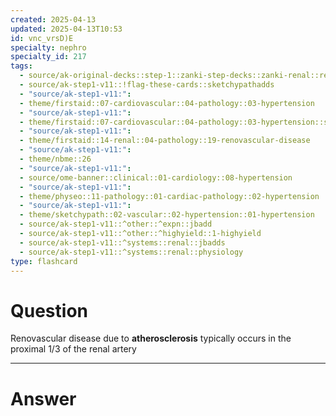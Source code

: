 ```yaml
---
created: 2025-04-13
updated: 2025-04-13T10:53
id: vnc_vrsD)E
specialty: nephro
specialty_id: 217
tags:
  - source/ak-original-decks::step-1::zanki-step-decks::zanki-renal::renal-physiology-+-embryo,-anatomy
  - source/ak-step1-v11::!flag-these-cards::sketchypathadds
  - "source/ak-step1-v11:": 
  - theme/firstaid::07-cardiovascular::04-pathology::03-hypertension
  - "source/ak-step1-v11:": 
  - theme/firstaid::07-cardiovascular::04-pathology::03-hypertension::secondary-hypertension
  - "source/ak-step1-v11:": 
  - theme/firstaid::14-renal::04-pathology::19-renovascular-disease
  - "source/ak-step1-v11:": 
  - theme/nbme::26
  - "source/ak-step1-v11:": 
  - source/ome-banner::clinical::01-cardiology::08-hypertension
  - "source/ak-step1-v11:": 
  - theme/physeo::11-pathology::01-cardiac-pathology::02-hypertension
  - "source/ak-step1-v11:": 
  - theme/sketchypath::02-vascular::02-hypertension::01-hypertension
  - source/ak-step1-v11::^other::^expn::jbadd
  - source/ak-step1-v11::^other::^highyield::1-highyield
  - source/ak-step1-v11::^systems::renal::jbadds
  - source/ak-step1-v11::^systems::renal::physiology
type: flashcard
---
```


# Question
Renovascular disease due to **atherosclerosis** typically occurs in the proximal 1/3 of the renal artery

---

# Answer
